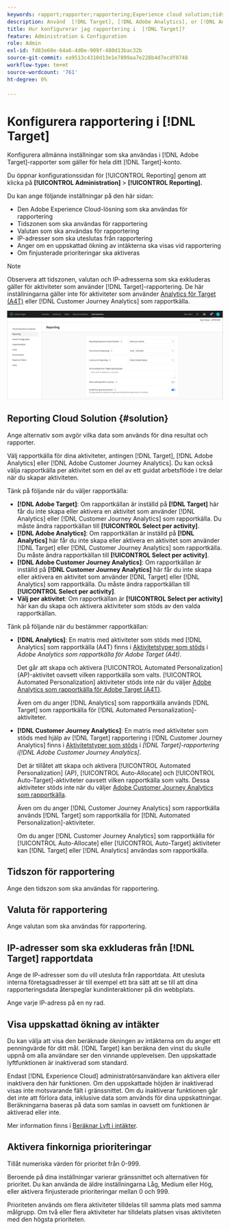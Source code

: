 ```yaml
---
keywords: rapport;rapporter;rapportering;Experience cloud solution;tidszon;tidszon;valuta;exkludera IPs;beräknad ökning av intäkter;ökning av intäkter;finkorniga prioriteringar;finkornig
description: Använd  [!DNL Target], [!DNL Adobe Analytics], or [!DNL Adobe Customer Journey Analytics]  som rapportkälla, ange standardtidszon och standardvalutaformat, lägg till IP-adresser som ska exkluderas från rapporter, med mera.
title: Hur konfigurerar jag rapportering i  [!DNL Target]?
feature: Administration & Configuration
role: Admin
exl-id: fd83e60e-64a6-4d0e-909f-480d13bac32b
source-git-commit: ea9513c4310d13e1e7899aa7e228b4d7ecdf0748
workflow-type: tm+mt
source-wordcount: '761'
ht-degree: 0%

---
```


# Konfigurera rapportering i [!DNL Target]

Konfigurera allmänna inställningar som ska användas i [!DNL Adobe Target]-rapporter som gäller för hela ditt [!DNL Target]-konto.

Du öppnar konfigurationssidan för [!UICONTROL Reporting] genom att klicka på **[!UICONTROL Administration]** > **[!UICONTROL Reporting].**

Du kan ange följande inställningar på den här sidan:

* Den Adobe Experience Cloud-lösning som ska användas för rapportering
* Tidszonen som ska användas för rapportering
* Valutan som ska användas för rapportering
* IP-adresser som ska uteslutas från rapportering
* Anger om en uppskattad ökning av intäkterna ska visas vid rapportering
* Om finjusterade prioriteringar ska aktiveras

>[!NOTE]
>
>Observera att tidszonen, valutan och IP-adresserna som ska exkluderas gäller för aktiviteter som använder [!DNL Target]-rapportering. De här inställningarna gäller inte för aktiviteter som använder [Analytics för Target (A4T)](/help/main/c-integrating-target-with-mac/a4t/a4t.md) eller [!DNL Customer Journey Analytics] som rapportkälla.

![Rapporteringssida](/help/main/administrating-target/assets/reporting.png)

## Reporting Cloud Solution {#solution}

Ange alternativ som avgör vilka data som används för dina resultat och rapporter.

Välj rapportkälla för dina aktiviteter, antingen [!DNL Target], [!DNL Adobe Analytics] eller [!DNL Adobe Customer Journey Analytics]. Du kan också välja rapportkälla per aktivitet som en del av ett guidat arbetsflöde i tre delar när du skapar aktiviteten.

Tänk på följande när du väljer rapportkälla:

* **[!DNL Adobe Target]**: Om rapportkällan är inställd på **[!DNL Target]** här får du inte skapa eller aktivera en aktivitet som använder [!DNL Analytics] eller [!DNL Customer Journey Analytics] som rapportkälla. Du måste ändra rapportkällan till **[!UICONTROL Select per activity]**.
* **[!DNL Adobe Analytics]**: Om rapportkällan är inställd på **[!DNL Analytics]** här får du inte skapa eller aktivera en aktivitet som använder [!DNL Target] eller [!DNL Customer Journey Analytics] som rapportkälla. Du måste ändra rapportkällan till **[!UICONTROL Select per activity]**.
* **[!DNL Adobe Customer Journey Analytics]**: Om rapportkällan är inställd på **[!DNL Customer Journey Analytics]** här får du inte skapa eller aktivera en aktivitet som använder [!DNL Target] eller [!DNL Analytics] som rapportkälla. Du måste ändra rapportkällan till **[!UICONTROL Select per activity]**.
* **Välj per aktivitet**: Om rapportkällan är **[!UICONTROL Select per activity]** här kan du skapa och aktivera aktiviteter som stöds av den valda rapportkällan.

Tänk på följande när du bestämmer rapportkällan:

* **[!DNL Analytics]**: En matris med aktiviteter som stöds med [!DNL Analytics] som rapportkälla (A4T) finns i [Aktivitetstyper som stöds](/help/main/c-integrating-target-with-mac/a4t/a4t.md#section_F487896214BF4803AF78C552EF1669AA) i *Adobe Analytics som rapportkälla för Adobe Target (A4t)*.

  Det går att skapa och aktivera [!UICONTROL Automated Personalization] (AP)-aktivitet oavsett vilken rapportkälla som valts. [!UICONTROL Automated Personalization] aktiviteter stöds inte när du väljer [Adobe Analytics som rapportkälla för Adobe Target (A4T)](/help/main/c-integrating-target-with-mac/a4t/a4t.md).

  Även om du anger [!DNL Analytics] som rapportkälla används [!DNL Target] som rapportkälla för [!DNL Automated Personalization]-aktiviteter.

* **[!DNL Customer Journey Analytics]**: En matris med aktiviteter som stöds med hjälp av [!DNL Target] rapportering i [!DNL Customer Journey Analytics] finns i [Aktivitetstyper som stöds](/help/main/c-integrating-target-with-mac/cja/target-reporting-in-cja.md#supported-activities) i *[!DNL Target]-rapportering i[!DNL Adobe Customer Journey Analytics]*.

  Det är tillåtet att skapa och aktivera [!UICONTROL Automated Personalization] (AP), [!UICONTROL Auto-Allocate] och [!UICONTROL Auto-Target]-aktiviteter oavsett vilken rapportkälla som valts. Dessa aktiviteter stöds inte när du väljer [Adobe Customer Journey Analytics som rapportkälla](/help/main/c-integrating-target-with-mac/cja/target-reporting-in-cja.md).

  Även om du anger [!DNL Customer Journey Analytics] som rapportkälla används [!DNL Target] som rapportkälla för [!DNL Automated Personalization]-aktiviteter.

  Om du anger [!DNL Customer Journey Analytics] som rapportkälla för [!UICONTROL Auto-Allocate] eller [!UICONTROL Auto-Target] aktiviteter kan [!DNL Target] eller [!DNL Analytics] användas som rapportkälla.

## Tidszon för rapportering

Ange den tidszon som ska användas för rapportering.

## Valuta för rapportering

Ange valutan som ska användas för rapportering.

## IP-adresser som ska exkluderas från [!DNL Target] rapportdata

Ange de IP-adresser som du vill utesluta från rapportdata. Att utesluta interna företagsadresser är till exempel ett bra sätt att se till att dina rapporteringsdata återspeglar kundinteraktioner på din webbplats.

Ange varje IP-adress på en ny rad.

## Visa uppskattad ökning av intäkter

Du kan välja att visa den beräknade ökningen av intäkterna om du anger ett penningvärde för ditt mål. [!DNL Target] kan beräkna den vinst du skulle uppnå om alla användare ser den vinnande upplevelsen. Den uppskattade lyftfunktionen är inaktiverad som standard.

Endast [!DNL Experience Cloud] administratörsanvändare kan aktivera eller inaktivera den här funktionen. Om den uppskattade höjden är inaktiverad visas inte motsvarande fält i gränssnittet. Om du inaktiverar funktionen går det inte att förlora data, inklusive data som används för dina uppskattningar. Beräkningarna baseras på data som samlas in oavsett om funktionen är aktiverad eller inte.

Mer information finns i [Beräknar Lyft i intäkter](/help/main/administrating-target/r-target-account-preferences/estimating-lift-in-revenue.md).

## Aktivera finkorniga prioriteringar

Tillåt numeriska värden för prioritet från 0-999.

Beroende på dina inställningar varierar gränssnittet och alternativen för prioritet. Du kan använda de äldre inställningarna Låg, Medium eller Hög, eller aktivera finjusterade prioriteringar mellan 0 och 999.

Prioriteten används om flera aktiviteter tilldelas till samma plats med samma målgrupp. Om två eller flera aktiviteter har tilldelats platsen visas aktiviteten med den högsta prioriteten.
